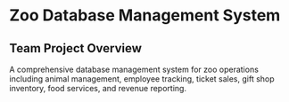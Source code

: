 # Zoo Database Management System

## Team Project Overview
A comprehensive database management system for zoo operations including animal management, employee tracking, ticket sales, gift shop inventory, food services, and revenue reporting.
